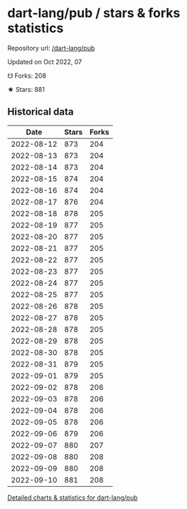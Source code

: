 # dart-lang/pub / stars & forks statistics

Repository url: [/dart-lang/pub](https://github.com/dart-lang/pub)

Updated on Oct 2022, 07

☋ Forks: 208

★ Stars: 881

## Historical data
| Date | Stars | Forks |
|------|-------|-------|
| 2022-08-12 | 873 | 204 | 
| 2022-08-13 | 873 | 204 | 
| 2022-08-14 | 873 | 204 | 
| 2022-08-15 | 874 | 204 | 
| 2022-08-16 | 874 | 204 | 
| 2022-08-17 | 876 | 204 | 
| 2022-08-18 | 878 | 205 | 
| 2022-08-19 | 877 | 205 | 
| 2022-08-20 | 877 | 205 | 
| 2022-08-21 | 877 | 205 | 
| 2022-08-22 | 877 | 205 | 
| 2022-08-23 | 877 | 205 | 
| 2022-08-24 | 877 | 205 | 
| 2022-08-25 | 877 | 205 | 
| 2022-08-26 | 878 | 205 | 
| 2022-08-27 | 878 | 205 | 
| 2022-08-28 | 878 | 205 | 
| 2022-08-29 | 878 | 205 | 
| 2022-08-30 | 878 | 205 | 
| 2022-08-31 | 879 | 205 | 
| 2022-09-01 | 879 | 205 | 
| 2022-09-02 | 878 | 206 | 
| 2022-09-03 | 878 | 206 | 
| 2022-09-04 | 878 | 206 | 
| 2022-09-05 | 878 | 206 | 
| 2022-09-06 | 879 | 206 | 
| 2022-09-07 | 880 | 207 | 
| 2022-09-08 | 880 | 208 | 
| 2022-09-09 | 880 | 208 | 
| 2022-09-10 | 881 | 208 | 


[Detailed charts & statistics for dart-lang/pub](https://reviewgithub.com/rep/dart-lang/pub)
